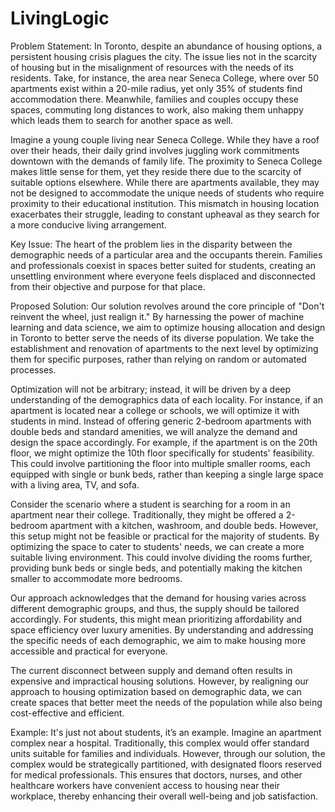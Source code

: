 # LivingLogic

Problem Statement:
In Toronto, despite an abundance of housing options, a persistent housing crisis plagues the city. The issue lies not in the scarcity of housing but in the misalignment of resources with the needs of its residents. Take, for instance, the area near Seneca College, where over 50 apartments exist within a 20-mile radius, yet only 35% of students find accommodation there. Meanwhile, families and couples occupy these spaces, commuting long distances to work, also making them unhappy which leads them to search for another space as well.

Imagine a young couple living near Seneca College. While they have a roof over their heads, their daily grind involves juggling work commitments downtown with the demands of family life. The proximity to Seneca College makes little sense for them, yet they reside there due to the scarcity of suitable options elsewhere. While there are apartments available, they may not be designed to accommodate the unique needs of students who require proximity to their educational institution. This mismatch in housing location exacerbates their struggle, leading to constant upheaval as they search for a more conducive living arrangement.

Key Issue:
The heart of the problem lies in the disparity between the demographic needs of a particular area and the occupants therein. Families and professionals coexist in spaces better suited for students, creating an unsettling environment where everyone feels displaced and disconnected from their objective and purpose for that place.

Proposed Solution:
Our solution revolves around the core principle of "Don't reinvent the wheel, just realign it." By harnessing the power of machine learning and data science, we aim to optimize housing allocation and design in Toronto to better serve the needs of its diverse population. We take the establishment and renovation of apartments to the next level by optimizing them for specific purposes, rather than relying on random or automated processes.

Optimization will not be arbitrary; instead, it will be driven by a deep understanding of the demographics data of each locality. For instance, if an apartment is located near a college or schools, we will optimize it with students in mind. Instead of offering generic 2-bedroom apartments with double beds and standard amenities, we will analyze the demand and design the space accordingly. For example, if the apartment is on the 20th floor, we might optimize the 10th floor specifically for students' feasibility. This could involve partitioning the floor into multiple smaller rooms, each equipped with single or bunk beds, rather than keeping a single large space with a living area, TV, and sofa.

Consider the scenario where a student is searching for a room in an apartment near their college. Traditionally, they might be offered a 2-bedroom apartment with a kitchen, washroom, and double beds. However, this setup might not be feasible or practical for the majority of students. By optimizing the space to cater to students' needs, we can create a more suitable living environment. This could involve dividing the rooms further, providing bunk beds or single beds, and potentially making the kitchen smaller to accommodate more bedrooms.

Our approach acknowledges that the demand for housing varies across different demographic groups, and thus, the supply should be tailored accordingly. For students, this might mean prioritizing affordability and space efficiency over luxury amenities. By understanding and addressing the specific needs of each demographic, we aim to make housing more accessible and practical for everyone.

The current disconnect between supply and demand often results in expensive and impractical housing solutions. However, by realigning our approach to housing optimization based on demographic data, we can create spaces that better meet the needs of the population while also being cost-effective and efficient.

Example:
It's just not about students, it’s an example. Imagine an apartment complex near a hospital. Traditionally, this complex would offer standard units suitable for families and individuals. However, through our solution, the complex would be strategically partitioned, with designated floors reserved for medical professionals. This ensures that doctors, nurses, and other healthcare workers have convenient access to housing near their workplace, thereby enhancing their overall well-being and job satisfaction.
